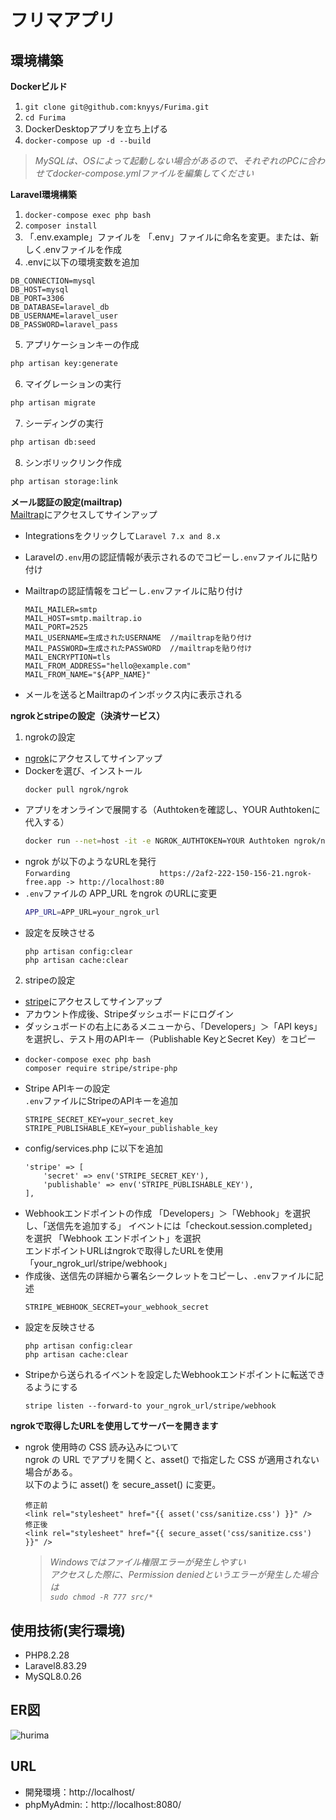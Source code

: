 # フリマアプリ

## 環境構築
**Dockerビルド**
1. `git clone git@github.com:knyys/Furima.git`
2. `cd Furima`
3. DockerDesktopアプリを立ち上げる
4. `docker-compose up -d --build`

> *MySQLは、OSによって起動しない場合があるので、それぞれのPCに合わせてdocker-compose.ymlファイルを編集してください*  
  
**Laravel環境構築**
1. `docker-compose exec php bash`
2. `composer install`
3. 「.env.example」ファイルを 「.env」ファイルに命名を変更。または、新しく.envファイルを作成
4. .envに以下の環境変数を追加
``` text
DB_CONNECTION=mysql
DB_HOST=mysql
DB_PORT=3306
DB_DATABASE=laravel_db
DB_USERNAME=laravel_user
DB_PASSWORD=laravel_pass
```
5. アプリケーションキーの作成
``` bash
php artisan key:generate
```
6. マイグレーションの実行
``` bash
php artisan migrate
```
7. シーディングの実行
``` bash
php artisan db:seed  
```
8. シンボリックリンク作成
``` bash
php artisan storage:link
```
  
**メール認証の設定(mailtrap)**  
[Mailtrap](https://mailtrap.io)にアクセスしてサインアップ  

- Integrationsをクリックして`Laravel 7.x and 8.x`
- Laravelの`.env`用の認証情報が表示されるのでコピーし`.env`ファイルに貼り付け
- Mailtrapの認証情報をコピーし`.env`ファイルに貼り付け

  ```vim
  MAIL_MAILER=smtp
  MAIL_HOST=smtp.mailtrap.io
  MAIL_PORT=2525
  MAIL_USERNAME=生成されたUSERNAME  //mailtrapを貼り付け
  MAIL_PASSWORD=生成されたPASSWORD  //mailtrapを貼り付け
  MAIL_ENCRYPTION=tls
  MAIL_FROM_ADDRESS="hello@example.com"
  MAIL_FROM_NAME="${APP_NAME}"
  ```
- メールを送るとMailtrapのインボックス内に表示される

**ngrokとstripeの設定（決済サービス）**  
1. ngrokの設定  
  - [ngrok](https://ngrok.com/)にアクセスしてサインアップ  
  - Dockerを選び、インストール
    ``` bash
    docker pull ngrok/ngrok
    ```   
  - アプリをオンラインで展開する（Authtokenを確認し、YOUR Authtokenに代入する）
    ``` bash
    docker run --net=host -it -e NGROK_AUTHTOKEN=YOUR Authtoken ngrok/ngrok:latest http 80
    ``` 
  - ngrok が以下のようなURLを発行  
        `Forwarding                    https://2af2-222-150-156-21.ngrok-free.app -> http://localhost:80`  
  - `.env`ファイルの APP_URL をngrok のURLに変更  
    ``` bash
    APP_URL=APP_URL=your_ngrok_url
    ```
  - 設定を反映させる
    ``` text
    php artisan config:clear  
    php artisan cache:clear  
    ```
2. stripeの設定  
- [stripe](https://dashboard.stripe.com/register)にアクセスしてサインアップ
- アカウント作成後、Stripeダッシュボードにログイン
- ダッシュボードの右上にあるメニューから、「Developers」＞「API keys」を選択し、テスト用のAPIキー（Publishable KeyとSecret Key）をコピー  
- ``` text
  docker-compose exec php bash  
  composer require stripe/stripe-php
  ```
- Stripe APIキーの設定  
`.env`ファイルにStripeのAPIキーを追加
  ``` text
  STRIPE_SECRET_KEY=your_secret_key  
  STRIPE_PUBLISHABLE_KEY=your_publishable_key
  ```
- config/services.php に以下を追加
  ``` text  
  'stripe' => [
      'secret' => env('STRIPE_SECRET_KEY'),
      'publishable' => env('STRIPE_PUBLISHABLE_KEY'),  
  ],
  ```  
- Webhookエンドポイントの作成
  「Developers」＞「Webhook」を選択し、「送信先を追加する」
  イベントには「checkout.session.completed」を選択
  「Webhook エンドポイント」を選択  
  エンドポイントURLはngrokで取得したURLを使用「your_ngrok_url/stripe/webhook」  
- 作成後、送信先の詳細から署名シークレットをコピーし、`.env`ファイルに記述
  ``` text
  STRIPE_WEBHOOK_SECRET=your_webhook_secret  
  ```
- 設定を反映させる
  ``` text
  php artisan config:clear  
  php artisan cache:clear  
  ```
- Stripeから送られるイベントを設定したWebhookエンドポイントに転送できるようにする
  ``` text
  stripe listen --forward-to your_ngrok_url/stripe/webhook  
  ```  
**ngrokで取得したURLを使用してサーバーを開きます**  
- ngrok 使用時の CSS 読み込みについて  
  ngrok の URL でアプリを開くと、asset() で指定した CSS が適用されない場合がある。  
  以下のように asset() を secure_asset() に変更。
  ``` text  
  修正前  
  <link rel="stylesheet" href="{{ asset('css/sanitize.css') }}" />
  修正後  
  <link rel="stylesheet" href="{{ secure_asset('css/sanitize.css') }}" />
  ```  

  > *Windowsではファイル権限エラーが発生しやすい  
    アクセスした際に、Permission deniedというエラーが発生した場合は  
  `sudo chmod -R 777 src/*`*


## 使用技術(実行環境)
- PHP8.2.28
- Laravel8.83.29
- MySQL8.0.26




## ER図
![hurima](https://github.com/user-attachments/assets/98f90e6f-3640-46eb-a46b-5cce0c2e6d4a)

## URL
- 開発環境：http://localhost/
- phpMyAdmin:：http://localhost:8080/


